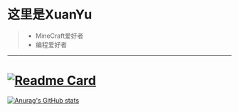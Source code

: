 # 这里是XuanYu
> * MineCraft爱好者
> * 编程爱好者
----------------------------------------------
[![Readme Card](https://github-readme-stats.vercel.app/api/top-langs/?username=XuanYuSLF&bg_color=30,F0F8FF,E6E6FA)](https://github.com/anuraghazra/github-readme-stats)
================================================

[![Anurag's GitHub stats](https://github-readme-stats.vercel.app/api?username=XuanYuSLF&show_icons=true&bg_color=30,F0F8FF,87CEFA,5F9EA0&icon_color=FFA07A)](https://github.com/anuraghazra/github-readme-stats)
